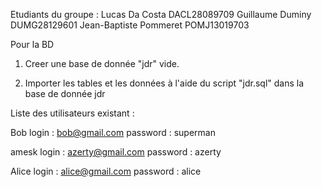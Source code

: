 Etudiants du groupe :
	Lucas Da Costa DACL28089709
	Guillaume Duminy DUMG28129601
	Jean-Baptiste Pommeret POMJ13019703

Pour la BD

1) Creer une base de donnée "jdr" vide.

2) Importer les tables et les données à l'aide du script "jdr.sql" dans la base de donnée jdr


Liste des utilisateurs existant :

Bob
	login :		bob@gmail.com
	password :	superman

amesk
	login :		azerty@gmail.com
	password :	azerty

Alice
	login :		alice@gmail.com
	password :	alice
